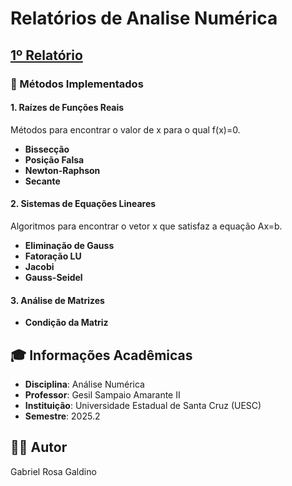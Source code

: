 # Relatórios de Analise Numérica 

## [1º Relatório](https://github.com/Gabriel-R-Galdino/Analise_Numerica/tree/main/Relatorio_01)

### 🎯 Métodos Implementados

#### 1. Raízes de Funções Reais

Métodos para encontrar o valor de x para o qual f(x)=0.

-   **Bissecção**
-   **Posição Falsa**
-   **Newton-Raphson**
-   **Secante**

#### 2. Sistemas de Equações Lineares

Algoritmos para encontrar o vetor x que satisfaz a equação Ax=b.

-   **Eliminação de Gauss**
-   **Fatoração LU**
-   **Jacobi**
-   **Gauss-Seidel**

#### 3. Análise de Matrizes

-   **Condição da Matriz**

## 🎓 Informações Acadêmicas

-   **Disciplina**: Análise Numérica
-   **Professor**: Gesil Sampaio Amarante II
-   **Instituição**: Universidade Estadual de Santa Cruz (UESC)
-   **Semestre**: 2025.2

## 👨‍💻 Autor

Gabriel Rosa Galdino